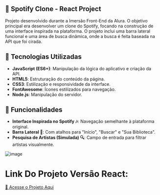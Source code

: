 ## 🎵 Spotify Clone - React Project

Projeto desenvolvido durante a Imersão Front-End da Alura. O objetivo principal era desenvolver um clone do Spotify, focando na construção de uma interface inspirada na plataforma. O projeto inclui uma barra lateral funcional e uma área de busca dinâmica, onde a busca é feita baseada na API que foi cirada.

## 🚀 Tecnologias Utilizadas

- **JavaScript (ES6+)**: Manipulação da lógica do aplicativo e criação da API.
- **HTML5**: Estruturação do conteúdo da página.
- **CSS3**: Estilização e responsividade da interface.
- **FontAwesome**: Ícones estilizados para navegação.
- **Node.js**: Manipulação do servidor.

## 🎨 Funcionalidades

- **Interface Inspirada no Spotify 🎶**: Navegação semelhante à plataforma original.
- **Barra Lateral 📌**: Com atalhos para "Início", "Buscar" e "Sua Biblioteca".
- **Pesquisa de Artistas (Simulada) 🔍**: Campo de entrada para filtrar artistas visualmente.

![image](https://github.com/user-attachments/assets/ea10ff7b-b8ed-4793-ab10-8601a6861ae3)


# Link Do Projeto Versão React:
[🔗 Acesse o Projeto Aqui](https://transformando-js-react-bvp934fll-arthurs-projects-9de07c44.vercel.app)
